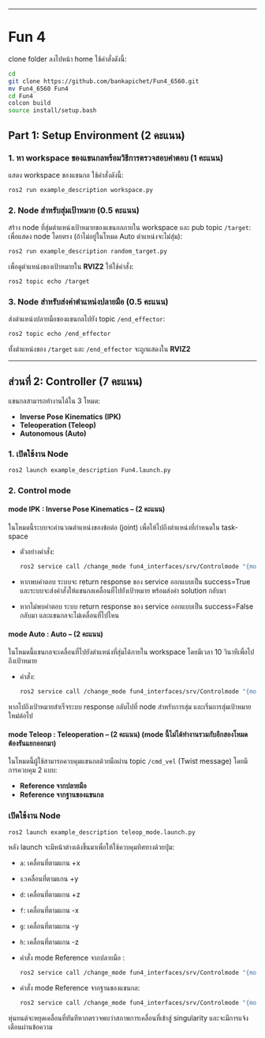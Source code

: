 

---


# Fun 4
clone folder ลงไปหน้า home ใช้คำสั่งดังนี้:

```bash
cd
git clone https://github.com/bankapichet/Fun4_6560.git
mv Fun4_6560 Fun4
cd Fun4
colcon build
source install/setup.bash
```
## Part 1: Setup Environment (2 คะแนน)

### 1. หา workspace ของแขนกลพร้อมวิธีการตรวจสอบคําตอบ (1 คะแนน)
แสดง workspace ของแขนกล ใช้คำสั่งดังนี้:

```bash
ros2 run example_description workspace.py 
```




### 2. Node สำหรับสุ่มเป้าหมาย (0.5 คะแนน)
สร้าง node ที่สุ่มตำแหน่งเป้าหมายของแขนกลภายใน workspace และ pub topic `/target`:
เพื่อแสดง node โดยตรง (ถ้าไม่อยู่ในโหมด Auto ตำแหน่งจะไม่สุ่ม):
```bash
ros2 run example_description random_target.py 
```

เพื่อดูตำแหน่งของเป้าหมายใน **RVIZ2** ให้ใช้คำสั่ง:

```bash
ros2 topic echo /target
```

### 3. Node สำหรับส่งค่าตําแหน่งปลายมือ (0.5 คะแนน)
ส่งตำแหน่งปลายมือของแขนกลไปยัง topic `/end_effector`:

```bash
ros2 topic echo /end_effector
```

ทั้งตำแหน่งของ `/target` และ `/end_effector` จะถูกแสดงใน **RVIZ2** 

---

## ส่วนที่ 2: Controller (7 คะแนน)

แขนกลสามารถทำงานได้ใน 3 โหมด:

- **Inverse Pose Kinematics (IPK)** 
- **Teleoperation (Teleop)** 
- **Autonomous (Auto)**

### 1. เปิดใช้งาน Node

```bash
ros2 launch example_description Fun4.launch.py 
```







### 2. Control mode

#### mode IPK : Inverse Pose Kinematics – (2 คะแนน)
ในโหมดนี้ระบบจะคำนวณตำแหน่งของข้อต่อ (joint) เพื่อให้ไปถึงตำแหน่งที่กำหนดใน task-space

- ตัวอย่างคำสั่ง:
  ```bash
  ros2 service call /change_mode fun4_interfaces/srv/Controlmode "{mode: 'IPK', x: 0.0, y: 0.4, z: 0.1}"
  ```

- หากพบคําตอบ ระบบจะ return response ของ service ออกแบบเป็น success=True และระบบจะส่งคำสั่งให้แขนกลเคลื่อนที่ไปยังเป้าหมาย พร้อมส่งค่า solution กลับมา
- หากไม่พบคําตอบ ระบบ return response ของ service ออกแบบเป็น success=False กลับมา และแขนกลจะไม่เคลื่อนที่ไปไหน



#### mode Auto : Auto – (2 คะแนน)
ในโหมดนี้แขนกลจะเคลื่อนที่ไปยังตำแหน่งที่สุ่มได้ภายใน workspace โดยมีเวลา 10 วินาทีเพื่อไปถึงเป้าหมาย

- คำสั่ง:
  ```bash
  ros2 service call /change_mode fun4_interfaces/srv/Controlmode "{mode: 'Auto'}"
  ```

หากไปถึงเป้าหมายสำเร็จระบบ response กลับไปที่ node สําหรับการสุ่ม และเริ่มการสุ่มเป้าหมายใหม่ต่อไป

#### mode Teleop : Teleoperation – (2 คะแนน) (mode นี้ไม่ได้ทำงานรวมกับอีกสองโหมด ต้องรันแยกออกมา)
ในโหมดนี้ผู้ใช้สามารถควบคุมแขนกลด้วยมือผ่าน topic `/cmd_vel` (Twist message) โดยมีการควบคุม 2 แบบ:

- **Reference จากปลายมือ**
- **Reference จากฐานของแขนกล**

### เปิดใช้งาน Node
```bash
ros2 launch example_description teleop_mode.launch.py  
  ```
  หลัง  launch จะมีหน้าต่างเด้งขึ้นมาเพื่อให้ใช้ควบคุมทิศทางด้วยปุ่ม:

- `a`: เคลื่อนที่ตามแกน +x
-  `s`:เคลื่อนที่ตามแกน +y
- `d`: เคลื่อนที่ตามแกน +z 
- `f`: เคลื่อนที่ตามแกน -x
- `g`: เคลื่อนที่ตามแกน -y
- `h`: เคลื่อนที่ตามแกน -z

- คำสั่ง mode Reference จากปลายมือ :
  ```bash
  ros2 service call /change_mode fun4_interfaces/srv/Controlmode "{mode: 'Teleop', x: 0}"
  ```
- คำสั่ง mode Reference จากฐานของแขนกล:
  ```bash
  ros2 service call /change_mode fun4_interfaces/srv/Controlmode "{mode: 'Teleop', x: 1}"
  ```



หุ่นยนต์จะหยุดเคลื่อนที่ทันทีหากตรวจพบว่าสภาพการเคลื่อนที่เข้าสู่ singularity และจะมีการแจ้งเตือนผ่านข้อความ











